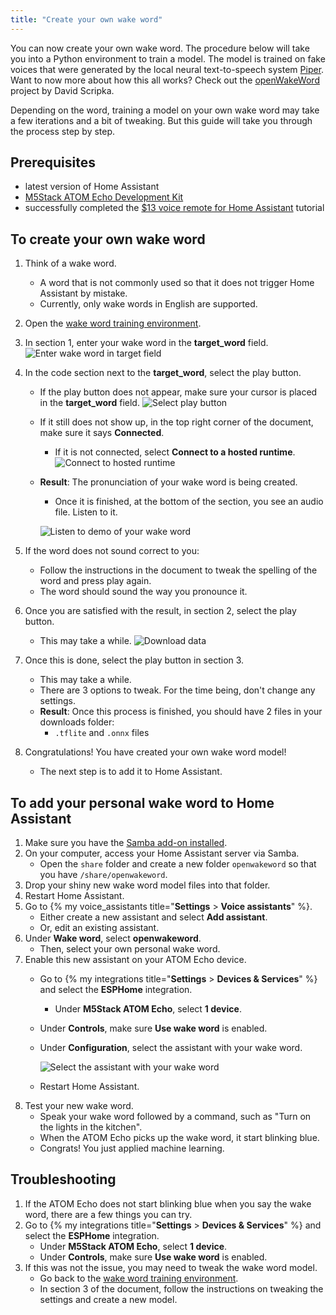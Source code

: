 ```yaml
---
title: "Create your own wake word"
---
```


You can now create your own wake word. The procedure below will take you into a Python environment to train a model. The model is trained on fake voices that were generated by the local neural text-to-speech system [Piper](https://github.com/rhasspy/piper). Want to now more about how this all works? Check out the [openWakeWord](https://github.com/dscripka/openWakeWord) project by David Scripka.

Depending on the word, training a model on your own wake word may take a few iterations and a bit of tweaking. But this guide will take you through the process step by step.

## Prerequisites

- latest version of Home Assistant
- [M5Stack ATOM Echo Development Kit](https://shop.m5stack.com/products/atom-echo-smart-speaker-dev-kit?ref=NabuCasa)
- successfully completed the [$13 voice remote for Home Assistant](/voice_control/thirteen-usd-voice-remote/) tutorial

## To create your own wake word

1. Think of a wake word. 
   - A word that is not commonly used so that it does not trigger Home Assistant by mistake.
   - Currently, only wake words in English are supported.
2. Open the [wake word training environment](https://colab.research.google.com/drive/1q1oe2zOyZp7UsB3jJiQ1IFn8z5YfjwEb?usp=sharing#scrollTo=1cbqBebHXjFD).
3. In section 1, enter your wake word in the **target_word** field.
![Enter wake word in target field](/images/assist/wake_word_enter_target_word.png)
1. In the code section next to the **target_word**, select the play button.
   - If the play button does not appear, make sure your cursor is placed in the **target_word** field.
     ![Select play button](/images/assist/wake_word_press_play_button.png)
   - If it still does not show up, in the top right corner of the document, make sure it says **Connected**.
     - If it is not connected, select **Connect to a hosted runtime**.
     ![Connect to hosted runtime](/images/assist/wake_word_connect_to_hosted_runtime.png)
   - **Result**: The pronunciation of your wake word is being created.
     - Once it is finished, at the bottom of the section, you see an audio file. Listen to it.
  
     ![Listen to demo of your wake word](/images/assist/wake_word_listen_demo.png)
2. If the word does not sound correct to you:
   - Follow the instructions in the document to tweak the spelling of the word and press play again. 
   - The word should sound the way you pronounce it.
3. Once you are satisfied with the result, in section 2, select the play button.
   - This may take a while.
   ![Download data](/images/assist/wake_word_download_data.png)
4. Once this is done, select the play button in section 3.
   - This may take a while.
   - There are 3 options to tweak. For the time being, don't change any settings.
   - **Result**: Once this process is finished, you should have 2 files in your downloads folder:
     - `.tflite` and `.onnx` files

5. Congratulations! You have created your own wake word model!
   - The next step is to add it to Home Assistant.

## To add your personal wake word to Home Assistant

1. Make sure you have the [Samba add-on installed](/common-tasks/os/#configuring-access-to-files).
2. On your computer, access your Home Assistant server via Samba.
   - Open the `share` folder and create a new folder `openwakeword` so that you have `/share/openwakeword`.
3. Drop your shiny new wake word model files into that folder.
4. Restart Home Assistant.
5. Go to {% my voice_assistants title="**Settings** > **Voice assistants**" %}.
   - Either create a new assistant and select **Add assistant**.
   - Or, edit an existing assistant.
6. Under **Wake word**, select **openwakeword**.
   - Then, select your own personal wake word.
7. Enable this new assistant on your ATOM Echo device.
   - Go to {% my integrations title="**Settings** > **Devices & Services**" %} and select the **ESPHome** integration.
      - Under **M5Stack ATOM Echo**, select **1 device**.
   - Under **Controls**, make sure **Use wake word** is enabled.
   - Under **Configuration**, select the assistant with your wake word.
     
     ![Select the assistant with your wake word](/images/assist/wake_word_select_assistant.png)
   - Restart Home Assistant.
8. Test your new wake word.
   - Speak your wake word followed by a command, such as "Turn on the lights in the kitchen".
   - When the ATOM Echo picks up the wake word, it start blinking blue.
   - Congrats! You just applied machine learning.

## Troubleshooting

1. If the ATOM Echo does not start blinking blue when you say the wake word, there are a few things you can try.
2. Go to {% my integrations title="**Settings** > **Devices & Services**" %} and select the **ESPHome** integration.
   - Under **M5Stack ATOM Echo**, select **1 device**.
   - Under **Controls**, make sure **Use wake word** is enabled.
3. If this was not the issue, you may need to tweak the wake word model.
     - Go back to the [wake word training environment](https://colab.research.google.com/drive/1q1oe2zOyZp7UsB3jJiQ1IFn8z5YfjwEb?usp=sharing#scrollTo=1cbqBebHXjFD).
     - In section 3 of the document, follow the instructions on tweaking the settings and create a new model.
